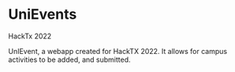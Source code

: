 # UniEvents
HackTx 2022

UnIEvent, a webapp created for HackTX 2022. It allows for campus activities to be added, and submitted.
